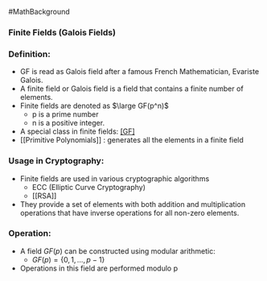 #MathBackground 
### Finite Fields (Galois Fields)
### Definition:
- GF is read as Galois field after a famous French Mathematician, Evariste Galois.
- A finite field or Galois field is a field that contains a finite number of elements.
- Finite fields are denoted as $\large GF(p^n)$
	- p is a prime number 
	- n is a positive integer.
- A special class in finite fields: [[GF]]($2^n$)
- [[Primitive Polynomials]] : generates all the elements in a finite field
### Usage in Cryptography:
- Finite fields are used in various cryptographic algorithms
	- ECC (Elliptic Curve Cryptography)
	- [[RSA]] 
- They provide a set of elements with both addition and multiplication operations that have inverse operations for all non-zero elements.
### Operation:
- A field $GF(p)$ can be constructed using modular arithmetic:
	- $GF(p) = \{0, 1, \ldots, p-1\}$
- Operations in this field are performed modulo p